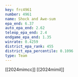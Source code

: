 ```yaml
---
key: frc4961
number: 4961
name: Shock and Awe-sum
epa_end: 6.37
auto_epa_end: 2.62
teleop_epa_end: 2.4
endgame_epa_end: 1.35
winrate: 0.4259
district_epa_rank: 455
district_epa_percentile: 0.1096
type: Team
---
```

[[2024mimcc]]
[[2024mimil]]
